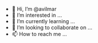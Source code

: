 - 👋 Hi, I’m @avilmar
- 👀 I’m interested in ...
- 🌱 I’m currently learning ...
- 💞️ I’m looking to collaborate on ...
- 📫 How to reach me ...

<!---
avilmar/avilmar is a ✨ special ✨ repository because its `README.md` (this file) appears on your GitHub profile.
You can click the Preview link to take a look at your changes.
--->

